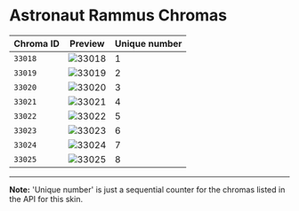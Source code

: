 # Astronaut Rammus Chromas

| Chroma ID | Preview | Unique number |
|---|---|---|
| `33018` | ![33018](https://raw.communitydragon.org/latest/plugins/rcp-be-lol-game-data/global/default/v1/champion-chroma-images/33/33018.png) | 1 |
| `33019` | ![33019](https://raw.communitydragon.org/latest/plugins/rcp-be-lol-game-data/global/default/v1/champion-chroma-images/33/33019.png) | 2 |
| `33020` | ![33020](https://raw.communitydragon.org/latest/plugins/rcp-be-lol-game-data/global/default/v1/champion-chroma-images/33/33020.png) | 3 |
| `33021` | ![33021](https://raw.communitydragon.org/latest/plugins/rcp-be-lol-game-data/global/default/v1/champion-chroma-images/33/33021.png) | 4 |
| `33022` | ![33022](https://raw.communitydragon.org/latest/plugins/rcp-be-lol-game-data/global/default/v1/champion-chroma-images/33/33022.png) | 5 |
| `33023` | ![33023](https://raw.communitydragon.org/latest/plugins/rcp-be-lol-game-data/global/default/v1/champion-chroma-images/33/33023.png) | 6 |
| `33024` | ![33024](https://raw.communitydragon.org/latest/plugins/rcp-be-lol-game-data/global/default/v1/champion-chroma-images/33/33024.png) | 7 |
| `33025` | ![33025](https://raw.communitydragon.org/latest/plugins/rcp-be-lol-game-data/global/default/v1/champion-chroma-images/33/33025.png) | 8 |

---

**Note:** 'Unique number' is just a sequential counter for the chromas listed in the API for this skin.